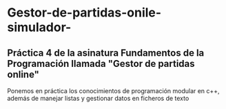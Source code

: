 

# Gestor-de-partidas-onile-simulador-
Práctica 4 de la asinatura Fundamentos de la Programación llamada "Gestor de partidas online"
--------------------------------------------------------------------------------------------------
Ponemos en práctica los conocimientos de programación modular en c++, además de manejar listas y gestionar datos en ficheros de texto
